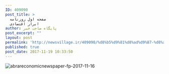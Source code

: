 ```yaml
---
ID: 409090
post_title: >
  صفحه اول روزنامه
  ابرار اقتصادی
author: پایگاه صاحب خبر
post_excerpt: ""
layout: post
permalink: 'http://newsvillage.ir/409090/%d8%b5%d9%81%d8%ad%d9%87-%d8%a7%d9%88%d9%84-%d8%b1%d9%88%d8%b2%d9%86%d8%a7%d9%85%d9%87-%d8%a7%d8%a8%d8%b1%d8%a7%d8%b1-%d8%a7%d9%82%d8%aa%d8%b5%d8%a7%d8%af%db%8c-2/'
published: true
post_date: 2017-11-19 10:33:50
---
```

<img src="http://sahebkhabar.ir/download?f=2017/11/16/4/630985.jpg" alt="abrareconomicnewspaper-fp-2017-11-16">